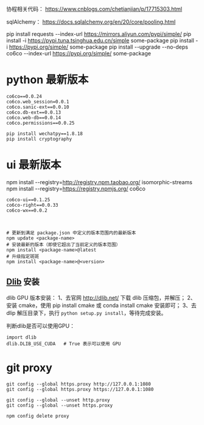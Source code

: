 协程相关代码：
https://www.cnblogs.com/chetianjian/p/17715303.html

sqlAlchemy：
https://docs.sqlalchemy.org/en/20/core/pooling.html

pip install requests --index-url https://mirrors.aliyun.com/pypi/simple/
pip install -i https://pypi.tuna.tsinghua.edu.cn/simple some-package
pip install -i https://pypi.org/simple/ some-package
pip install --upgrade --no-deps co6co --index-url https://pypi.org/simple/ some-package
# python 最新版本
```
co6co==0.0.24
co6co.web_session=0.0.1
co6co.sanic-ext==0.0.10
co6co.db-ext==0.0.13
co6co.web-db==0.0.14
co6co.permissions==0.0.25

```

```
pip install wechatpy==1.8.18
pip install cryptography
```
# ui 最新版本
npm install --registry=http://registry.npm.taobao.org/ isomorphic-streams
npm install --registry=https://registry.npmjs.org/ co6co

```
co6co-ui==0.1.25
co6co-right==0.0.33
co6co-wx==0.0.2



# 更新到满足 package.json 中定义的版本范围内的最新版本
npm update <package-name>
# 安装最新的版本（即使它超出了当前定义的版本范围）
npm install <package-name>@latest
# 升级指定斑斑
npm install <package-name>@<version>
```




## [Dlib](http://dlib.net/files/) 安装

dlib GPU 版本安装：
1、去官网 http://dlib.net/ 下载 dlib 压缩包，并解压；
2、安装 cmake，使用 pip install cmake 或 conda install cmake 安装即可；
3、去 dlip 解压目录下，执行 `python setup.py install`，等待完成安装。

判断dlib是否可以使用GPU：
```
import dlib
dlib.DLIB_USE_CUDA   # True 表示可以使用 GPU
```

# git proxy
```
git config --global https.proxy http://127.0.0.1:1080
git config --global https.proxy https://127.0.0.1:1080

git config --global --unset http.proxy
git config --global --unset https.proxy

npm config delete proxy
```